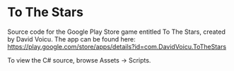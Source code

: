 # To The Stars

Source code for the Google Play Store game entitled To The Stars, created by David Voicu. The app can be found here: https://play.google.com/store/apps/details?id=com.DavidVoicu.ToTheStars

To view the C# source, browse Assets -> Scripts.
